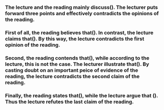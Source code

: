 ### The lecture and the reading mainly discuss(). The lecturer puts forward three points and effectively contradicts the opinions of the reading.

### First of all, the reading believes that(). In contrast, the lecture claims that(). By this way, the lecture contradicts the first opinion of the reading.

### Second, the reading contends that(), while according to the lecture, this is not the case. The lecturer illustrate that(). By casting doubt on an important peice of evidence of the reading, the lecture contradicts the second claim of the reading.

### Finally, the reading states that(), while the lecture argue that (). Thus the lecture refutes the last claim of the reading.

